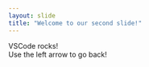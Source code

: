 ```yaml
---
layout: slide
title: "Welcome to our second slide!"
---
```

VSCode rocks!    
Use the left arrow to go back!